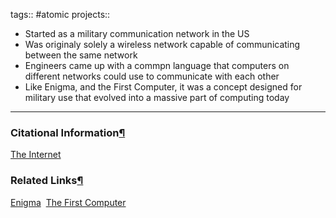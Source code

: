 tags:: #atomic projects::[](https://natmeng.github.io/memx2/atomic/The_Internet/)

- Started as a military communication network in the US
- Was originaly solely a wireless network capable of communicating between the same network
- Engineers came up with a commpn language that computers on different networks could use to communicate with each other
- Like Enigma, and the First Computer, it was a concept designed for military use that evolved into a massive part of computing today

---

### Citational Information[¶](https://natmeng.github.io/memx2/sources/The_Internet/#citational-information "Permanent link")

[The Internet](https://natmeng.github.io/memx2/sources/The_Internet/) 

### Related Links[¶](https://natmeng.github.io/memx2/atomic/The_Inteernet/#related-links "Permanent link")

[Enigma](https://natmeng.github.io/memx2/sources/Enigma_Machine/) 
[The First Computer](https://natmeng.github.io/memx2/sources/The_First_Computer/) 